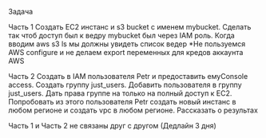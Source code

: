Задача

Часть 1
Создать EC2 инстанс и s3 bucket c именем mybucket. Сделать так чтоб доступ был к ведру mybucket был через IAM роль.
Когда вводим aws s3 ls мы должны увидеть список ведер
*Не пользуемся AWS configure и не делаем export переменных для кредов аккаунта AWS 

Часть 2
Создать в IAM пользователя Petr и предоставить емуConsole access. Cоздать группу just_users. Добавить пользователя в группу just_users. Дать 
права группе на только на полный доступ к EC2. Попробовать из этого пользователя Petr создать новый инстанс в любом регионе и создать vpc в любом 
регионе. Рассказать о результах

Часть 1 и Часть 2 не связаны друг с другом
(Дедлайн 3 дня)